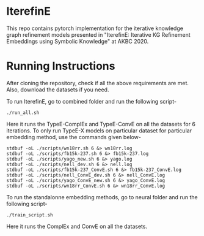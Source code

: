 # IterefinE
This repo contains pytorch implementation for the iterative knowledge graph refinement models presented in "IterefinE: Iterative KG Refinement Embeddings using Symbolic Knowledge" at AKBC 2020.

# Running Instructions

After cloning the repository, check if all the above requirements are met. Also, download the datasets if you need.

To run IterefinE, go to combined folder and run the following script-
```
./run_all.sh
```
Here it runs the TypeE-ComplEx and TypeE-ConvE on all the datasets for 6 iterations. To only run TypeE-X models on particular dataset for particular embedding method, use the commands given below-
```
stdbuf -oL ./scripts/wn18rr.sh 6 &> wn18rr.log
stdbuf -oL ./scripts/fb15k-237.sh 6 &> fb15k-237.log
stdbuf -oL ./scripts/yago_new.sh 6 &> yago.log
stdbuf -oL ./scripts/nell_dev.sh 6 &> nell.log
stdbuf -oL ./scripts/fb15k-237_ConvE.sh 6 &> fb15k-237_ConvE.log
stdbuf -oL ./scripts/nell_ConvE_dev.sh 6 &> nell_ConvE.log
stdbuf -oL ./scripts/yago_ConvE_new.sh 6 &> yago_ConvE.log
stdbuf -oL ./scripts/wn18rr_ConvE.sh 6 &> wn18rr_ConvE.log
```

To run the standalonne embedding methods, go to neural folder and run the following script-
```
./train_script.sh
```
Here it runs the ComplEx and ConvE on all the datasets.
